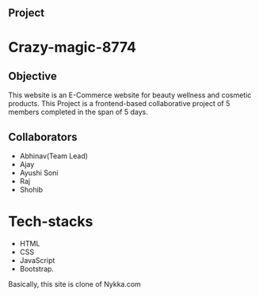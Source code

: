 ## Project

# Crazy-magic-8774 

## Objective
This website is an E-Commerce website for beauty wellness and cosmetic products. 
This Project is a frontend-based collaborative project of 5 members completed in the span of 5 days.
## Collaborators
- Abhinav(Team Lead)
- Ajay
- Ayushi Soni
- Raj
- Shohib
# Tech-stacks
-  HTML
-  CSS
-  JavaScript
-  Bootstrap. 

Basically, this site is clone of Nykka.com 


